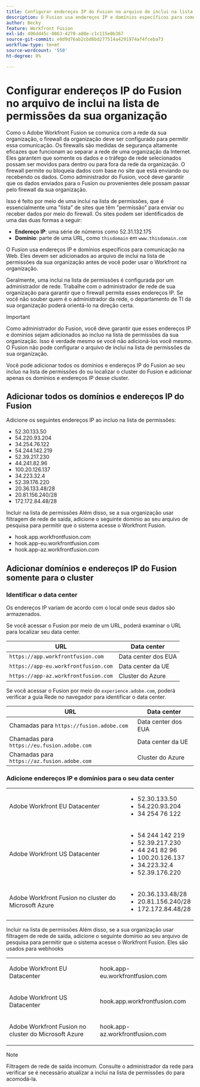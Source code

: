 ```yaml
---
title: Configurar endereços IP do Fusion no arquivo de inclui na lista de permissões da sua organização
description: O Fusion usa endereços IP e domínios específicos para comunicação na Web. Eles devem ser adicionados ao arquivo de inclui na lista de permissões da sua organização antes de você poder usar o Workfront na organização.
author: Becky
feature: Workfront Fusion
exl-id: 406dd45c-0863-4270-a80e-c1c115e0b367
source-git-commit: e0d9d76ab2cbd8bd277514a4291974af4fceba73
workflow-type: tm+mt
source-wordcount: '550'
ht-degree: 0%

---
```


# Configurar endereços IP do Fusion no arquivo de inclui na lista de permissões da sua organização

Como o Adobe Workfront Fusion se comunica com a rede da sua organização, o firewall da organização deve ser configurado para permitir essa comunicação. Os firewalls são medidas de segurança altamente eficazes que funcionam ao separar a rede de uma organização da Internet. Eles garantem que somente os dados e o tráfego de rede selecionados possam ser movidos para dentro ou para fora da rede da organização. O firewall permite ou bloqueia dados com base no site que está enviando ou recebendo os dados. Como administrador do Fusion, você deve garantir que os dados enviados para o Fusion ou provenientes dele possam passar pelo firewall da sua organização.

Isso é feito por meio de uma inclui na lista de permissões, que é essencialmente uma &quot;lista&quot; de sites que têm &quot;permissão&quot; para enviar ou receber dados por meio do firewall. Os sites podem ser identificados de uma das duas formas a seguir:

* **Endereço IP**: uma série de números como 52.31.132.175
* **Domínio**: parte de uma URL, como `thisdomain` em `www.thisdomain.com`

O Fusion usa endereços IP e domínios específicos para comunicação na Web. Eles devem ser adicionados ao arquivo de inclui na lista de permissões da sua organização antes de você poder usar o Workfront na organização.

Geralmente, uma inclui na lista de permissões é configurada por um administrador de rede. Trabalhe com o administrador de rede de sua organização para garantir que o firewall permita esses endereços IP. Se você não souber quem é o administrador da rede, o departamento de TI da sua organização poderá orientá-lo na direção certa.

>[!IMPORTANT]
>
>Como administrador do Fusion, você deve garantir que esses endereços IP e domínios sejam adicionados ao incluo na lista de permissões da sua organização. Isso é verdade mesmo se você não adicioná-los você mesmo. O Fusion não pode configurar o arquivo de inclui na lista de permissões da sua organização.

Você pode adicionar todos os domínios e endereços IP do Fusion ao seu incluo na lista de permissões do ou localizar o cluster do Fusion e adicionar apenas os domínios e endereços IP desse cluster.

## Adicionar todos os domínios e endereços IP do Fusion

Adicione os seguintes endereços IP ao incluo na lista de permissões:

* 52.30.133.50
* 54.220.93.204
* 34.254.76.122
* 54.244.142.219
* 52.39.217.230
* 44.241.82.96
* 100.20.126.137
* 34.223.32.4
* 52.39.176.220
* 20.36.133.48/28
* 20.81.156.240/28
* 172.172.84.48/28

Incluir na lista de permissões Além disso, se a sua organização usar filtragem de rede de saída, adicione o seguinte domínio ao seu arquivo de pesquisa para permitir que o sistema acesse o Workfront Fusion.

* hook.app.workfrontfusion.com
* hook.app-eu.workfrontfusion.com
* hook.app-az.workfrontfusion.com

## Adicionar domínios e endereços IP do Fusion somente para o cluster

### Identificar o data center

Os endereços IP variam de acordo com o local onde seus dados são armazenados.

Se você acessar o Fusion por meio de um URL, poderá examinar o URL para localizar seu data center.

| URL | Data center |
| --- | --- |
| `https://app.workfrontfusion.com` | Data center dos EUA |
| `https://app-eu.workfrontfusion.com` | Data center da UE |
| `https://app-az.workfrontfusion.com` | Cluster do Azure |

Se você acessar o Fusion por meio do `experience.adobe.com`, poderá verificar a guia Rede no navegador para identificar o data center.

| URL | Data center |
| --- | --- |
| Chamadas para `https://fusion.adobe.com` | Data center dos EUA |
| Chamadas para `https://eu.fusion.adobe.com` | Data center da UE |
| Chamadas para `https://az.fusion.adobe.com` | Cluster do Azure |

### Adicione endereços IP e domínios para o seu data center

<table style="table-layout:auto"> 
 <col> 
 <col> 
 <tbody> 
  <tr> 
   <td role="rowheader">Adobe Workfront EU Datacenter</td> 
   <td> 
    <ul> 
     <li>52.30.133.50</li> 
     <li>54.220.93.204</li> 
     <li>34 254 76 122</li> 
    </ul> </td> 
  </tr> 
  <tr> 
   <td role="rowheader"> <p>Adobe Workfront US Datacenter</p> </td> 
   <td> 
    <ul> 
     <li>54 244 142 219</li> 
     <li>52.39.217.230</li> 
     <li>44 241 82 96</li>
     <li>100.20.126.137</li>
     <li>34.223.32.4</li>
     <li>52.39.176.220</li>
    </ul> </td> 
  </tr> 
  <tr> 
   <td role="rowheader">Adobe Workfront Fusion no cluster do Microsoft Azure</td> 
   <td> 
    <ul> 
     <li>20.36.133.48/28</li> 
     <li>20.81.156.240/28</li> 
     <li>172.172.84.48/28</li> 
    </ul> </td> 
  </tr> 
 </tbody> 
</table>

Incluir na lista de permissões Além disso, se a sua organização usar filtragem de rede de saída, adicione o seguinte domínio ao seu arquivo de pesquisa para permitir que o sistema acesse o Workfront Fusion. Eles são usados para webhooks

<table style="table-layout:auto">
 <col> 
 <col> 
 <tbody> 
  <tr> 
   <td role="rowheader">Adobe Workfront EU Datacenter</td> 
   <td> <p> hook.app-eu.workfrontfusion.com </p> </td> 
  </tr> 
  <tr> 
   <td role="rowheader"> <p>Adobe Workfront US Datacenter</p> </td> 
   <td> <p>hook.app.workfrontfusion.com </p> </td> 
  </tr> 
  <tr> 
   <td role="rowheader"> <p>Adobe Workfront Fusion no cluster do Microsoft Azure</p> </td> 
   <td> <p>hook.app-az.workfrontfusion.com </p> </td> 
  </tr> 
 </tbody> 
</table>

>[!NOTE]
>
>Filtragem de rede de saída incomum. Consulte o administrador da rede para verificar se é necessário atualizar a inclui na lista de permissões do para acomodá-la.

